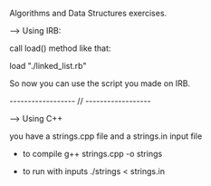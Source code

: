 Algorithms and Data Structures exercises.

--> Using IRB:

call load() method like that:

load "./linked_list.rb"

So now you can use the script you made on IRB.

------------------ // ------------------

--> Using C++

you have a strings.cpp file and a strings.in input file

- to compile
g++ strings.cpp -o strings

- to run with inputs
./strings < strings.in
